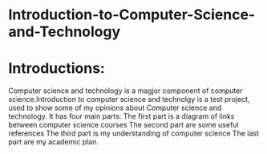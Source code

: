 # Introduction-to-Computer-Science-and-Technology
# Introductions:
Computer science and technology is a magjor component of computer science.Introduction to computer science and technolgy is a test project, used to show some of my opinions about Computer science and technology.
It has four main parts:
The first part is a diagram of links between computer science courses
The second part are some useful references
The third part is my understanding of computer science
The last part are my academic plan.
